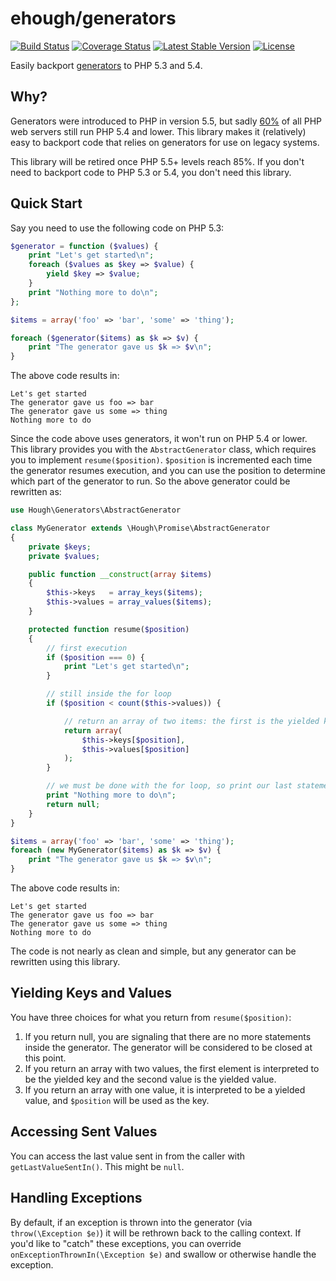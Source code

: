 # ehough/generators

[![Build Status](https://travis-ci.org/ehough/generators.svg?branch=develop)](https://travis-ci.org/ehough/generators)
[![Coverage Status](https://coveralls.io/repos/github/ehough/generators/badge.svg)](https://coveralls.io/github/ehough/generators)
[![Latest Stable Version](https://poser.pugx.org/ehough/generators/v/stable)](https://packagist.org/packages/ehough/generators)
[![License](https://poser.pugx.org/ehough/generators/license)](https://packagist.org/packages/ehough/generators)


Easily backport [generators](http://php.net/manual/en/language.generators.overview.php) to PHP 5.3 and 5.4.

## Why?

Generators were introduced to PHP in version 5.5, but sadly [60%](https://w3techs.com/technologies/details/pl-php/5/all) of all PHP web servers still run PHP 5.4 and lower. This library makes it (relatively) easy to backport code that relies on generators for use on legacy systems.

This library will be retired once PHP 5.5+ levels reach 85%. If you don't need to backport code to PHP 5.3 or 5.4, you don't need this library.


## Quick Start

Say you need to use the following code on PHP 5.3:

```php
$generator = function ($values) {
    print "Let's get started\n";
    foreach ($values as $key => $value) {
        yield $key => $value;
    }
    print "Nothing more to do\n";
};

$items = array('foo' => 'bar', 'some' => 'thing');

foreach ($generator($items) as $k => $v) {
    print "The generator gave us $k => $v\n";
}
```
The above code results in:
```
Let's get started
The generator gave us foo => bar
The generator gave us some => thing
Nothing more to do
```
Since the code above uses generators, it won't run on PHP 5.4 or lower. This library provides you with the `AbstractGenerator` class, which requires you to implement `resume($position)`.  `$position` is incremented each time the generator resumes execution, and you can use the position to determine which part of the generator to run. So the above generator could be rewritten as:


```php
use Hough\Generators\AbstractGenerator

class MyGenerator extends \Hough\Promise\AbstractGenerator
{
    private $keys;
    private $values;

    public function __construct(array $items)
    {
        $this->keys   = array_keys($items);
        $this->values = array_values($items);
    }

    protected function resume($position)
    {
        // first execution
        if ($position === 0) {
            print "Let's get started\n";
        }

        // still inside the for loop
        if ($position < count($this->values)) {

            // return an array of two items: the first is the yielded key, the second is the yielded value
            return array(
                $this->keys[$position],
                $this->values[$position]
            );
        }

        // we must be done with the for loop, so print our last statement and return null to signal we're done
        print "Nothing more to do\n";
        return null;
    }
}

$items = array('foo' => 'bar', 'some' => 'thing');
foreach (new MyGenerator($items) as $k => $v) {
    print "The generator gave us $k => $v\n";
}
```
The above code results in:
```
Let's get started
The generator gave us foo => bar
The generator gave us some => thing
Nothing more to do
```

The code is not nearly as clean and simple, but any generator can be rewritten using this library.

## Yielding Keys and Values

You have three choices for what you return from `resume($position)`:

 1. If you return null, you are signaling that there are no more statements inside the generator. The generator will be considered to be closed at this point.
 2. If you return an array with two values, the first element is interpreted to be the yielded key and the second value is the yielded value.
 3. If you return an array with one value, it is interpreted to be a yielded value, and `$position` will be used as the key.

## Accessing Sent Values

You can access the last value sent in from the caller with `getLastValueSentIn()`. This might be `null`.

## Handling Exceptions

By default, if an exception is thrown into the generator (via `throw(\Exception $e)`) it will be rethrown back to the calling context. If you'd like to "catch" these exceptions, you can override `onExceptionThrownIn(\Exception $e)` and swallow or otherwise handle the exception.
